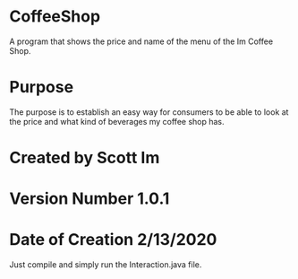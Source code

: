 # CoffeeShop
A program that shows the price and name of the menu of the Im Coffee Shop.
# Purpose 
The purpose is to establish an easy way for consumers to be able to look at the price and what kind of beverages my coffee shop has.
# Created by Scott Im
# Version Number 1.0.1
# Date of Creation 2/13/2020
Just compile and simply run the Interaction.java file.
